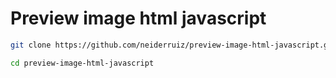 # Preview image html javascript

```bash
git clone https://github.com/neiderruiz/preview-image-html-javascript.git
```

```bash
cd preview-image-html-javascript
```